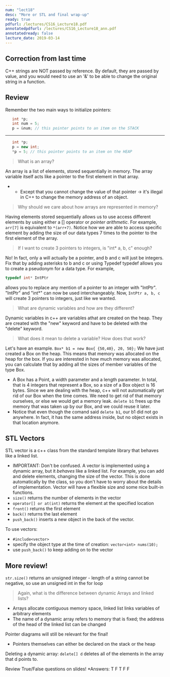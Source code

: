 ```yaml
---
num: "lect18"
desc: "More or STL and final wrap-up"
ready: true
pdfurl: /lectures/CS16_Lecture18.pdf
annotatedpdfurl: /lectures/CS16_Lecture18_ann.pdf
annotatedready: false
lecture_date: 2019-03-14
---
```


## Correction from last time

C++ strings are NOT passed by reference. By default, they are passed by value, and you would need to use an '&' to be able to change the original string in a function.


## Review

Remember the two main ways to initialize pointers:
```cpp
   int *p;
   int num = 5;
   p = &num; // this pointer points to an item on the STACK
   ```
   ---
```cpp
   int *p;
   p = new int; 
   *p = 5; // this pointer points to an item on the HEAP
   ```
> What is an array?

An array is a list of elements, stored sequentially in memory.
The array variable itself acts like a pointer to the first element in that array.


  * * Except that you cannot change the value of that pointer -> it's illegal in C++ to change the memory address of an object.
> Why should we care about how arrays are represented in memory?

Having elements stored sequentially allows us to use access different elements by using either a [] operator or *pointer arithmetic*.
For example, `arr[7]` is equivalent to `*(arr+7)`. Notice how we are able to access specific element by adding the size of our data types 7 times to the pointer to the first element of the array.

> If  I want to create 3 pointers to integers, is "int* a, b, c" enough?

No! In fact, only a will actually be a pointer, and b and c will just be integers. Fix that by adding asterisks to b and c or using Typedef
typedef allows you to create a pseudonym for a data type. For example,
```cpp
typedef int* IntPtr
```
allows you to replace any mention of a pointer to an integer with "IntPtr". "IntPtr" and "int*" can now be used interchangeably.
Now, `IntPtr a, b, c` will create 3 pointers to integers, just like we wanted.

> What are dynamic variables and how are they different?

Dynamic variables in c++ are variables athat are created on the heap. They are created with the "new" keyword and have to be deleted with the "delete" keyword.
> What does it mean to delete a variable? How does that work?

Let's have an example. 
`Box* b1 = new Box{ {50,40}, 20, 50};` 
We have just created a Box on the heap. This means that memory was allocated on the heap for the box. If you are interested in how much memory was allocated, you can calculate that by adding all the sizes of member variables of the type Box.
* A Box has a Point, a width parameter and a length parameter. In total, that is 4 integers that represent a Box, so a size of a Box object is 16 bytes.
Since we are dealing with the heap, c++ will not automatically get rid of our Box when the time comes. We need to get rid of that memory ourselves, or else we would get a memory leak.
`delete b1` frees up the memory that was taken up by our Box, and we could reuse it later.
 * Notice that even though the comand said `delete b1`, our b1 did not go anywhere. In fact, it has the same address inside, but no object exists in that location anymore.
 
 ## STL Vectors
 
STL vector is a c++ class from the standard template library that behaves like a linked list.
* IMPORTANT: Don't be confused. A vector is implemented using a dynamic array, but it *behaves* like a linked list. For example, you can add and delete elements, changing the size of the vector. This is done automatically by the class, so you don't have to worry about the details of implementation.
Vector will have a flexible size and some nice built-in functions.
* `size()` returns the number of elements in the vector
* `operator[] or at(int)` returns the element at the specified location
* `front()` returns the first element
* `back()` returns the last element
* `push_back()` inserts a new object in the back of the vector.


To use vectors:
* `#include<vector>`
* specify the object type at the time of creation: `vector<int> nums(10); `
* use `push_back()` to keep adding on to the vector

## More review!

`str.size()` returns an unsigned integer - length of a string cannot be negative, so use an unsigned int in the for loop

> Again, what is the difference between dynamic Arrays and linked lists?

* Arrays allocate contiguous memory space, linked list links variables of arbitrary elements
* The name of a dynamic array refers to memory that is fixed; the address of the head of the linked list can be changed

Pointer diagrams will still be relevant for the final!
 * Pointers themselves can either be declared on the stack or the heap

Deleting a dynamic array: `delete[] d` deletes all of the elements in the array that d points to.

Review True/False questions on slides!
 *Answers:  T F T F F





 
